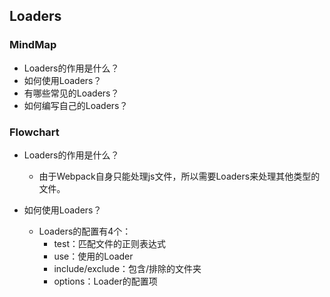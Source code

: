 ## Loaders
### MindMap
- Loaders的作用是什么？
- 如何使用Loaders？
- 有哪些常见的Loaders？
- 如何编写自己的Loaders？

### Flowchart
- Loaders的作用是什么？
  - 由于Webpack自身只能处理js文件，所以需要Loaders来处理其他类型的文件。

- 如何使用Loaders？
  - Loaders的配置有4个：
    - test：匹配文件的正则表达式
    - use：使用的Loader
    - include/exclude：包含/排除的文件夹
    - options：Loader的配置项
